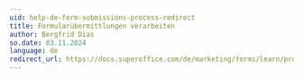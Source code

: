 ```yaml
---
uid: help-de-form-submissions-process-redirect
title: Formularübermittlungen verarbeiten
author: Bergfrid Dias
so.date: 03.11.2024
language: de
redirect_url: https://docs.superoffice.com/de/marketing/forms/learn/process-submissions.html
---
```

